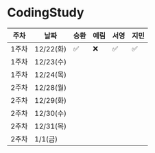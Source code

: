 # CodingStudy


|주차|날짜|승환|예림|서영|지민|
|--------|--------|-------|-------|-------|-------|
|1주차|12/22(화)|✅|❌|✅|✅|
|1주차|12/23(수)|
|1주차|12/24(목)|
|2주차|12/28(월)|
|2주차|12/29(화)|
|2주차|12/30(수)|
|2주차|12/31(목)|
|2주차|1/1(금)|

